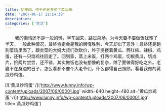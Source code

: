 ```yaml
---
title: 犹豫间，终于还是去买了菜回来
date: '2007-06-17 11:14:39'
description: 
categories: ['生活']
---
```


&nbsp; &nbsp; &nbsp; &nbsp; 我的懒惰还不是一般的懒，学车回来，路过菜场，为今天要不要做饭犹豫了半天。一般此种情况，最终肯定会是我的懒惰胜利，今天却出了意外！最终还是跑到菜场里面了，跟卖菜的大妈大叔们砍砍价，终于提搂着黄瓜、西红柿、辣椒、鸡蛋，还有一只烧鸡往回走了。回到家，蒸上米饭，打两个鸡蛋，切根黄瓜，切成片，捡两片尝尝，还不错。其实做饭也没有想像的复杂，除了要做得好吃之外。老婆不在身边的日子，怎么看都不像个大老爷们，什么都得自己照顾。看看我做的黄瓜炒鸡蛋。  

[!['黄瓜炒鸡蛋' /]('http://www.lunny.info/wp-content/uploads/2007/06/00001.jpg' width=640 height=480 alt='黄瓜炒鸡蛋' /)]('http://www.lunny.info/wp-content/uploads/2007/06/00001.jpg' title='黄瓜炒鸡蛋')
